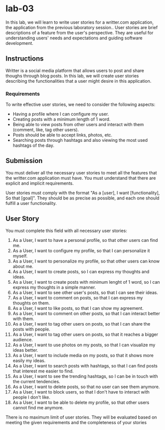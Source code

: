 # lab-03

In this lab, we will learn to write user stories for a writter.com application, the application from the previous laboratory session.. User stories are brief descriptions of a feature from the user's perspective. They are useful for understanding users' needs and expectations and guiding software development.

## Instructions

Writter is a social media platform that allows users to post and share thoughs through blog posts. In this lab, we will create user stories describing the functionalities that a user might desire in this application.

### Requirements
To write effective user stories, we need to consider the following aspects:

- Having a profile where I can configure my user.
- Creating posts with a minimum length of 1 word.
- Being able to view posts from other users and interact with them (comment, like, tag other users).
- Posts should be able to accept links, photos, etc.
- Searching posts through hashtags and also viewing the most used hashtags of the day.

## Submission

You must deliver all the necessary user stories to meet all the features that the writter.com application must have. You must understand that there are explicit and implicit requirements.

User stories must comply with the format "As a [user], I want [functionality], So that [goal]". They should be as precise as possible, and each one should fulfill a user functionality.


## User Story

You must complete this field with all necessary user stories:

1. As a User, I want to have a personal profile, so that other users can find me.
2. As a User, I want to configure my profile, so that I can personalize it myself.
3. As a User, I want to personalize my profile, so that other users can know about me.
4. As a User, I want to create posts, so I can express my thoughts and ideas. 
5. As a User, I want to create posts with minimum lenght of 1 word, so I can express my thoughts in a simple manner.
6. As a User, I want to see other user's posts, so that I can see their ideas.
7. As a User, I want to comment on posts, so that I can express my thoughts on them.
8. As a User, I want to like posts, so that I can show my agreement.
9. As a User, I want to comment on other posts, so that I can interact better with them.
10. As a User, I want to tag other users on posts, so that I can share the posts with people.
11. As a User, I want to tag other users on posts, so that it reaches a bigger audience.
12. As a User, I want to use photos on my posts, so that I can visualize my ideas better.
13. As a User, I want to include media on my posts, so that it shows more easily my ideas.
14. As a User, I want to search posts with hashtags, so that I can find posts that interest me easier to find.
15. As a User, I want to see the trending hashtags, so I can be in touch with the current tendencies.
16. As a User, I want to delete posts, so that no user can see them anymore.
17. As a User, I want to block users, so that I don't have to interact with people I don't like.
18. As a User, I want to be able to delete my profile, so that other users cannot find me anymore.



There is no maximum limit of user stories. They will be evaluated based on meeting the given requirements and the completeness of your stories
